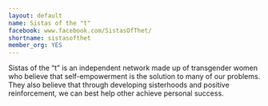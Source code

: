```yaml
---
layout: default
name: Sistas of the "t"
facebook: www.facebook.com/SistasOfThet/
shortname: sistasofthet
member_org: YES
---
```


Sistas of the “t” is an independent network made up of transgender women who believe that
self-empowerment is the solution to many of our problems. They also believe that through developing sisterhoods and positive reinforcement, we can best help other achieve personal success.
